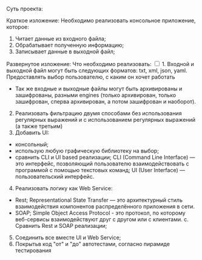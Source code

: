 Суть проекта:

Краткое изложение:
Необходимо реализовать консольное приложение, которое:
1)  Читает данные из входного файла;
2)  Обрабатывает полученную информацию;
3)  Записывает данные в выходной файл;

Развернутое изложение:
Что необходимо реализовать:
<input type="checkbox"> 1. Входной и выходной файл могут быть следующих форматов: txt, xml, json, yaml. Предоставлять выбор пользователю, с каким он хочет работать
* Так же входные и выходные файлы могут быть архивированы и зашифрованы, разными engines (только архивирован, только зашифрован, сперва архивирован, а потом зашифрован и наоборот).
2. Реализовать фильтрацию двумя способами без использования регулярных выражений и с использованием регулярных выражений (а также третьим) 
3. Добавить UI:
  *  консольный;
  *  использую любую графическую библиотеку на выбор;
  *  сравнить CLI и UI based реализации;
CLI (Command Line Interface) — это интерфейс, позволяющий пользователю взаимодействовать с программой с помощью текстовых команд; 
UI (User Interface) — пользовательский интерфейс.
4. Реализовать логику как Web Service:
 *  Rest;
Representational State Transfer — это архитектурный стиль взаимодействия компонентов распределённого приложения в сети. 
 *  SOAP;
Simple Object Access Protocol - это протокол, по которому веб-сервисы взаимодействуют друг с другом или с клиентами.
c.  Сравнить Rest и SOAP реализации;
5. Соединить все вместе UI и Web Service;
6. Покрытьв код "от" и "до" автотестами, согласно пирамиде тестирования

